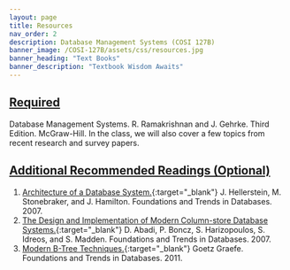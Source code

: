 ```yaml
---
layout: page
title: Resources
nav_order: 2
description: Database Management Systems (COSI 127B)
banner_image: /COSI-127B/assets/css/resources.jpg
banner_heading: "Text Books"
banner_description: "Textbook Wisdom Awaits"
---
```


## <u>Required</u>
Database Management Systems. R. Ramakrishnan and J. Gehrke. Third Edition. McGraw-Hill. In the class, we will also cover a few topics from recent research and survey papers.

## <u>Additional Recommended Readings (Optional)</u>
1. [Architecture of a Database System.](https://dsf.berkeley.edu/papers/fntdb07-architecture.pdf){:target="_blank"} J. Hellerstein, M. Stonebraker, and J. Hamilton. Foundations and Trends in Databases. 2007.
2. [The Design and Implementation of Modern Column-store Database Systems.](https://stratos.seas.harvard.edu/files/stratos/files/columnstoresfntdbs.pdf){:target="_blank"} D. Abadi, P. Boncz, S. Harizopoulos, S. Idreos, and S. Madden. Foundations and Trends in Databases. 2007.
3. [Modern B-Tree Techniques.](https://w6113.github.io/files/papers/btreesurvey-graefe.pdf){:target="_blank"} Goetz Graefe. Foundations and Trends in Databases. 2011. 

